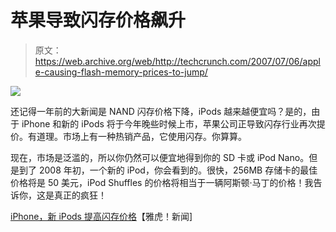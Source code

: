 # 苹果导致闪存价格飙升

> 原文：<https://web.archive.org/web/http://techcrunch.com/2007/07/06/apple-causing-flash-memory-prices-to-jump/>

![](img/5aa5166552b2db4f007c0b729dc3ad13.png)

还记得一年前的大新闻是 NAND 闪存价格下降，iPods 越来越便宜吗？是的，由于 iPhone 和新的 iPods 将于今年晚些时候上市，苹果公司正导致闪存行业再次提价。有道理。市场上有一种热销产品，它使用闪存。你算算。

现在，市场是泛滥的，所以你仍然可以便宜地得到你的 SD 卡或 iPod Nano。但是到了 2008 年初，一个新的 iPod，你会看到的。很快，256MB 存储卡的最佳价格将是 50 美元，iPod Shuffles 的价格将相当于一辆阿斯顿·马丁的价格！我告诉你，这是真正的疯狂！

[iPhone，新 iPods 提高闪存价格](https://web.archive.org/web/20160322010909/http://news.yahoo.com/s/pcworld/20070706/tc_pcworld/134210)【雅虎！新闻]